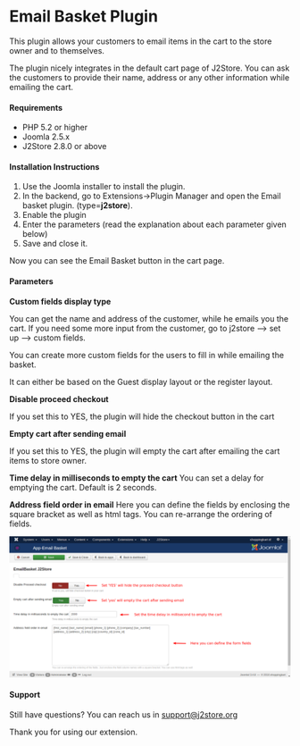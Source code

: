 # Email Basket Plugin

This plugin allows your customers to email items in the cart to the store owner and to themselves.

The plugin nicely integrates in the default cart page of J2Store. You can ask the customers to provide their name, address or any other information while emailing the cart.

#### Requirements
* PHP 5.2 or higher
* Joomla 2.5.x
* J2Store 2.8.0 or above

#### Installation Instructions
1. Use the Joomla installer to install the plugin.
2. In the backend, go to Extensions->Plugin Manager and open the Email basket
plugin. (type=**j2store**).
3. Enable the plugin
4. Enter the parameters (read the explanation about each parameter given below)
5. Save and close it.

Now you can see the Email Basket button in the cart page.

#### Parameters
**Custom fields display type**

You can get the name and address of the customer, while he
emails you the cart. If you need some more input from the customer, go to j2store –> set up –> custom fields.

You can create more custom fields for the users to fill in while emailing the basket.

It can either be based on the Guest display layout or the register layout.

**Disable proceed checkout**

If you set this to YES, the plugin will hide the checkout button in the cart

**Empty cart after sending email**

If you set this to YES, the plugin will empty the cart after emailing the cart items to store owner.

**Time delay in milliseconds to empty the cart**
You can set a delay for emptying the cart. Default is 2 seconds.

**Address field order in email**
Here you can define the fields by enclosing the square bracket as well as html tags. You can re-arrange the ordering of fields.

![](./assets/images/email_basket.png)

#### Support
Still have questions? You can reach us in support@j2store.org

Thank you for using our extension.












